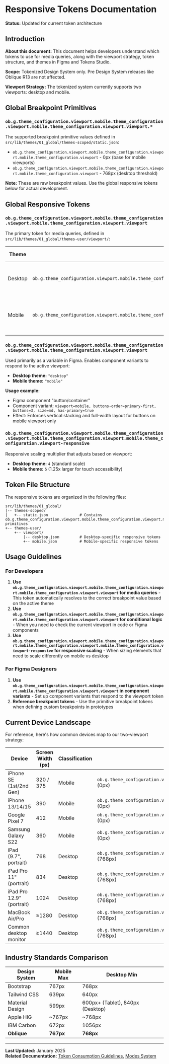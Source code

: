 # Responsive Tokens Documentation

**Status:** Updated for current token architecture

## Introduction

**About this document:** This document helps developers understand which tokens to use for media queries, along with the viewport strategy, token structure, and themes in Figma and Tokens Studio.

**Scope:** Tokenized Design System only. Pre Design System releases like Oblique R13 are not affected.

**Viewport Strategy:** The tokenized system currently supports two viewports: desktop and mobile.

## Global Breakpoint Primitives

### `ob.g.theme_configuration.viewport.mobile.theme_configuration.viewport.mobile.theme_configuration.viewport.viewport.*`

The supported breakpoint primitive values defined in `src/lib/themes/01_global/themes-scoped/static.json`:

- `ob.g.theme_configuration.viewport.mobile.theme_configuration.viewport.mobile.theme_configuration.viewport` - 0px (base for mobile viewports)
- `ob.g.theme_configuration.viewport.mobile.theme_configuration.viewport.mobile.theme_configuration.viewport` - 768px (desktop threshold)

**Note:** These are raw breakpoint values. Use the global responsive tokens below for actual development.

## Global Responsive Tokens

### `ob.g.theme_configuration.viewport.mobile.theme_configuration.viewport.mobile.theme_configuration.viewport.viewport`

The primary token for media queries, defined in `src/lib/themes/01_global/themes-user/viewport/`:

| Theme | Token | References | Resolved Value | Description |
|-------|-------|------------|----------------|-------------|
| Desktop | `ob.g.theme_configuration.viewport.mobile.theme_configuration.viewport.mobile.theme_configuration.viewport.viewport` | `{ob.g.theme_configuration.viewport.mobile.theme_configuration.viewport.mobile.theme_configuration.viewport}` | `768px` | Applies when viewport is 768px and larger |
| Mobile | `ob.g.theme_configuration.viewport.mobile.theme_configuration.viewport.mobile.theme_configuration.viewport.viewport` | `{ob.g.theme_configuration.viewport.mobile.theme_configuration.viewport.mobile.theme_configuration.viewport}` | `0px` | No media query needed; applies to all viewports |

### `ob.g.theme_configuration.viewport.mobile.theme_configuration.viewport.mobile.theme_configuration.viewport.viewport`

Used primarily as a variable in Figma. Enables component variants to respond to the active viewport:

- **Desktop theme:** `"desktop"`
- **Mobile theme:** `"mobile"`

**Usage example:**
- Figma component "button/container"
- Component variant: `viewport=mobile, buttons-order=primary-first, buttons=3, size=md, has-primary=true`
- Effect: Enforces vertical stacking and full-width layout for buttons on mobile viewport only

### `ob.g.theme_configuration.viewport.mobile.theme_configuration.viewport.mobile.theme_configuration.viewport.mobile.theme_configuration.viewport-responsive`

Responsive scaling multiplier that adjusts based on viewport:

- **Desktop theme:** `4` (standard scale)
- **Mobile theme:** `5` (1.25x larger for touch accessibility)

## Token File Structure

The responsive tokens are organized in the following files:

```
src/lib/themes/01_global/
|-- themes-scoped/
|   +-- static.json              # Contains ob.g.theme_configuration.viewport.mobile.theme_configuration.viewport.mobile.theme_configuration.viewport.viewport.* primitives
+-- themes-user/
    +-- viewport/
        |-- desktop.json         # Desktop-specific responsive tokens
        +-- mobile.json          # Mobile-specific responsive tokens
```

## Usage Guidelines

### For Developers

1. **Use `ob.g.theme_configuration.viewport.mobile.theme_configuration.viewport.mobile.theme_configuration.viewport.viewport` for media queries** - This token automatically resolves to the correct breakpoint value based on the active theme
2. **Use `ob.g.theme_configuration.viewport.mobile.theme_configuration.viewport.mobile.theme_configuration.viewport.viewport` for conditional logic** - When you need to check the current viewport in code or Figma components
3. **Use `ob.g.theme_configuration.viewport.mobile.theme_configuration.viewport.mobile.theme_configuration.viewport.mobile.theme_configuration.viewport-responsive` for responsive scaling** - When sizing elements that need to scale differently on mobile vs desktop

### For Figma Designers

1. **Use `ob.g.theme_configuration.viewport.mobile.theme_configuration.viewport.mobile.theme_configuration.viewport.viewport` in component variants** - Set up component variants that respond to the viewport token
2. **Reference breakpoint tokens** - Use the primitive breakpoint tokens when defining custom breakpoints in prototypes

## Current Device Landscape

For reference, here's how common devices map to our two-viewport strategy:

| Device | Screen Width (px) | Classification | Breakpoint Used |
|--------|-------------------|----------------|-----------------|
| iPhone SE (1st/2nd Gen) | 320 / 375 | Mobile | `ob.g.theme_configuration.viewport.mobile.theme_configuration.viewport.mobile.theme_configuration.viewport` (0px) |
| iPhone 13/14/15 | 390 | Mobile | `ob.g.theme_configuration.viewport.mobile.theme_configuration.viewport.mobile.theme_configuration.viewport` (0px) |
| Google Pixel 7 | 412 | Mobile | `ob.g.theme_configuration.viewport.mobile.theme_configuration.viewport.mobile.theme_configuration.viewport` (0px) |
| Samsung Galaxy S22 | 360 | Mobile | `ob.g.theme_configuration.viewport.mobile.theme_configuration.viewport.mobile.theme_configuration.viewport` (0px) |
| iPad (9.7", portrait) | 768 | Desktop | `ob.g.theme_configuration.viewport.mobile.theme_configuration.viewport.mobile.theme_configuration.viewport` (768px) |
| iPad Pro 11" (portrait) | 834 | Desktop | `ob.g.theme_configuration.viewport.mobile.theme_configuration.viewport.mobile.theme_configuration.viewport` (768px) |
| iPad Pro 12.9" (portrait) | 1024 | Desktop | `ob.g.theme_configuration.viewport.mobile.theme_configuration.viewport.mobile.theme_configuration.viewport` (768px) |
| MacBook Air/Pro | ≥1280 | Desktop | `ob.g.theme_configuration.viewport.mobile.theme_configuration.viewport.mobile.theme_configuration.viewport` (768px) |
| Common desktop monitor | ≥1440 | Desktop | `ob.g.theme_configuration.viewport.mobile.theme_configuration.viewport.mobile.theme_configuration.viewport` (768px) |

## Industry Standards Comparison

| Design System | Mobile Max | Desktop Min |
|---------------|------------|-------------|
| Bootstrap | 767px | 768px |
| Tailwind CSS | 639px | 640px |
| Material Design | 599px | 600px+ (Tablet), 840px (Desktop) |
| Apple HIG | ~767px | ~768px |
| IBM Carbon | 672px | 1056px |
| **Oblique** | **767px** | **768px** |

---

**Last Updated:** January 2025  
**Related Documentation:** [Token Consumption Guidelines](./guidelines-token-consumption.md), [Modes System](./_index.md)
